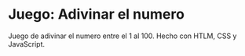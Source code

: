# Juego: Adivinar el numero
Juego de adivinar el numero entre el 1 al 100. Hecho con HTLM, CSS y JavaScript.
